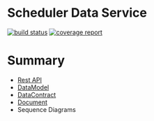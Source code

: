 # Scheduler Data Service

[![build status](https://git.sami.int.thomsonreuters.com/compass/cta-jobmanager/badges/master/build.svg)](https://git.sami.int.thomsonreuters.com/compass/cta-jobmanager/commits/master)
[![coverage report](https://git.sami.int.thomsonreuters.com/compass/cta-jobmanager/badges/master/coverage.svg)](https://git.sami.int.thomsonreuters.com/compass/cta-jobmanager/commits/master)

# Summary
* [Rest API](RESTAPI.md)
* [DataModel](DATAMODEL.md)
* [DataContract](DATACONTRACT.md)
* [Document](DOCUMENTATION.md)
* Sequence Diagrams
